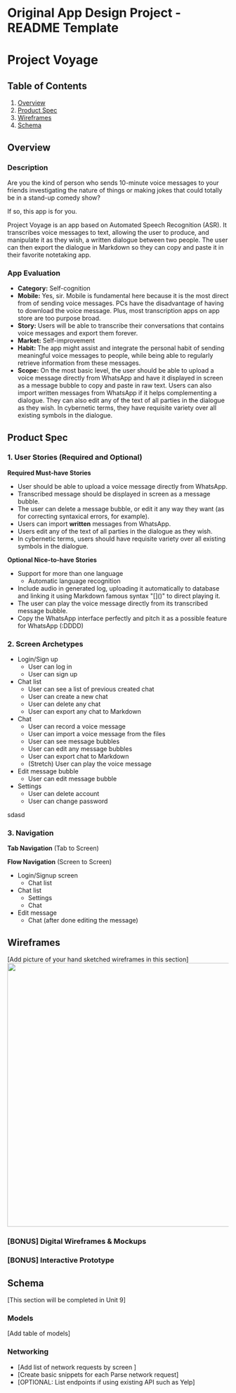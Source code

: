 Original App Design Project - README Template
===

# Project Voyage

## Table of Contents
1. [Overview](#Overview)
1. [Product Spec](#Product-Spec)
1. [Wireframes](#Wireframes)
2. [Schema](#Schema)

## Overview
### Description

Are you the kind of person who sends 10-minute voice messages to your friends investigating the nature of things or making jokes that could totally be in a stand-up comedy show?

If so, this app is for you.
 
Project Voyage is an app based on Automated Speech Recognition (ASR). It transcribes voice messages to text, allowing the user to produce, and manipulate it as they wish, a written dialogue between two people. The user can then export the dialogue in Markdown so they can copy and paste it in their favorite notetaking app.

### App Evaluation
- **Category:** Self-cognition
- **Mobile:** Yes, sir. Mobile is fundamental here because it is the most direct from of sending voice messages. PCs have the disadvantage of having to download the voice message. Plus, most transcription apps on app store are too purpose broad.
- **Story:** Users will be able to transcribe their conversations that contains voice messages and export them forever.
- **Market:** Self-improvement
- **Habit:** The app might assist and integrate the personal habit of sending meaningful voice messages to people, while being able to regularly retrieve information from these messages. 
- **Scope:** On the most basic level, the user should be able to upload a voice message directly from WhatsApp and have it displayed in screen as a message bubble to copy and paste in raw text. Users can also import written messages from WhatsApp if it helps complementing a dialogue. They can also edit any of the text of all parties in the dialogue as they wish. In cybernetic terms, they have requisite variety over all existing symbols in the dialogue.


## Product Spec

### 1. User Stories (Required and Optional)

**Required Must-have Stories**

* User should be able to upload a voice message directly from WhatsApp.
* Transcribed message should be displayed in screen as a message bubble.
* The user can delete a message bubble, or edit it any way they want (as for correcting syntaxical errors, for example).
*  Users can import **written** messages from WhatsApp.
*   Users edit any of the text of all parties in the dialogue as they wish.
*    In cybernetic terms, users should have requisite variety over all existing symbols in the dialogue.

**Optional Nice-to-have Stories**

* Support for more than one language
    * Automatic language recognition
* Include audio in generated log, uploading it automatically to database and linking it using Markdown famous syntax "[[]()]()" to direct playing it.
* The user can play the voice message directly from its transcribed message bubble.
* Copy the WhatsApp interface perfectly and pitch it as a possible feature for WhatsApp (:DDDD)

### 2. Screen Archetypes

* Login/Sign up 
   * User can log in
   * User can sign up
* Chat list
   * User can see a list of previous created chat
   * User can create a new chat
   * User can delete any chat
   * User can export any chat to Markdown
* Chat
   * User can record a voice message
   * User can import a voice message from the files
   * User can see message bubbles
   * User can edit any message bubbles
   * User can export chat to Markdown
   * (Stretch) User can play the voice message
* Edit message bubble
    * User can edit message bubble
* Settings
    * User can delete account
    * User can change password

sdasd
### 3. Navigation

**Tab Navigation** (Tab to Screen)
 
**Flow Navigation** (Screen to Screen)

* Login/Signup screen
    * Chat list
* Chat list 
    * Settings
    * Chat
* Edit message
   * Chat (after done editing the message)

## Wireframes
[Add picture of your hand sketched wireframes in this section]
<img src="YOUR_WIREFRAME_IMAGE_URL" width=600>

### [BONUS] Digital Wireframes & Mockups

### [BONUS] Interactive Prototype

## Schema 
[This section will be completed in Unit 9]
### Models
[Add table of models]
### Networking
- [Add list of network requests by screen ]
- [Create basic snippets for each Parse network request]
- [OPTIONAL: List endpoints if using existing API such as Yelp]
